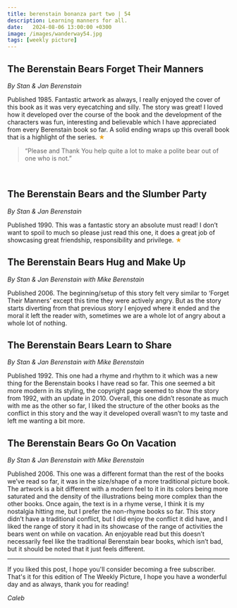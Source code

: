 ```yaml
---
title: berenstain bonanza part two | 54
description: Learning manners for all.
date:   2024-08-06 13:00:00 +0300
image: /images/wanderway54.jpg
tags: [weekly picture]
---
```


## The Berenstain Bears Forget Their Manners
*By Stan & Jan Berenstain*

Published 1985. Fantastic artwork as always, I really enjoyed the cover of this book as it was very eyecatching and silly. The story was great! I loved how it developed over the course of the book and the development of the characters was fun, interesting and believable which I have appreciated from every Berenstain book so far. A solid ending wraps up this overall book that is a highlight of the series. <h style="color:#E7A526;">★</h>
 
>“Please and Thank You help quite a lot to make a polite bear out of one who is not.”
>
 
## The Berenstain Bears and the Slumber Party 
*By Stan & Jan Berenstain*

Published 1990. This was a fantastic story an absolute must read! I don’t want to spoil to much so please just read this one, it does a great job of showcasing great friendship, responsibility and privilege. <h style="color:#E7A526;">★</h>
 
## The Berenstain Bears Hug and Make Up
*By Stan & Jan Berenstain with Mike Berenstain*

Published 2006. The beginning/setup of this story felt very similar to ‘Forget Their Manners’ except this time they were actively angry. But as the story starts diverting from that previous story I enjoyed where it ended and the moral it left the reader with, sometimes we are a whole lot of angry about a whole lot of nothing. 
 
## The Berenstain Bears Learn to Share
*By Stan & Jan Berenstain with Mike Berenstain*

Published 1992. This one had a rhyme and rhythm to it which was a new thing for the Berenstain books I have read so far. This one seemed a bit more modern in its styling, the copyright page seemed to show the story from 1992, with an update in 2010. Overall, this one didn’t resonate as much with me as the other so far, I liked the structure of the other books as the conflict in this story and the way it developed overall wasn’t to my taste and left me wanting a bit more. 
 
## The Berenstain Bears Go On Vacation
*By Stan & Jan Berenstain with Mike Berenstain*

Published 2006. This one was a different format than the rest of the books we’ve read so far, it was in the size/shape of a more traditional picture book. The artwork is a bit different with a modern feel to it in its colors being more saturated and the density of the illustrations being more complex than the other books. Once again, the text is in a rhyme verse, I think it is my nostalgia hitting me, but I prefer the non-rhyme books so far. This story didn’t have a traditional conflict, but I did enjoy the conflict it did have, and I liked the range of story it had in its showcase of the range of activities the bears went on while on vacation. An enjoyable read but this doesn’t necessarily feel like the traditional Berenstain bear books, which isn’t bad, but it should be noted that it just feels different. 


***

If you liked this post, I hope you'll consider becoming a free subscriber. That's it for this edition of The Weekly Picture, I hope you have a wonderful day and as always, thank you for reading!

*Caleb*